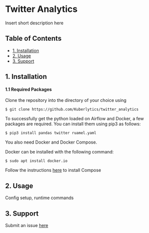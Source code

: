 # Twitter Analytics

Insert short description here


## Table of Contents

 - [1. Installation](#installation)
 - [2. Usage](#usage)
 - [3. Support](#support)

## 1. Installation

#### 1.1 Required Packages

Clone the repository into the directory of your choice using

```
$ git clone https://github.com/Kuberlytics/twitter_analytics
```

To successfully get the python loaded on Airflow and Docker, a few packages are
required. You can install them using pip3 as follows:

```
$ pip3 install pandas twitter ruamel.yaml
```

You also need Docker and Docker Compose.

Docker can be installed with the following command:

```
$ sudo apt install docker.io
```

Follow the instructions [here](https://docs.docker.com/compose/install/#install-compose)
to install Compose


## 2. Usage

Config setup, runtime commands


## 3. Support

Submit an issue [here](https://github.com/Kuberlytics/twitter_analytics/issues/new)
